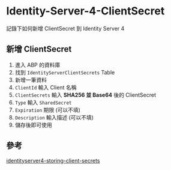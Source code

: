 # Identity-Server-4-ClientSecret

記錄下如何新增 ClientSecret 到 Identity Server 4

## 新增 ClientSecret

1. 進入 ABP 的資料庫
2. 找到 `IdentityServerClientSecrets` Table
3. 新增一筆資料
4. `ClientId` 輸入 Client 名稱
5. `ClientSecrets` 輸入 **SHA256 並 Base64** 後的 ClientSecret
6. `Type` 輸入 `SharedSecret`
7. `Expiration` 期限 (可以不填)
8. `Description` 輸入描述 (可以不填)
9. 儲存後即可使用

## 參考
[identityserver4-storing-client-secrets](https://stackoverflow.com/questions/44001798/identityserver4-storing-client-secrets)